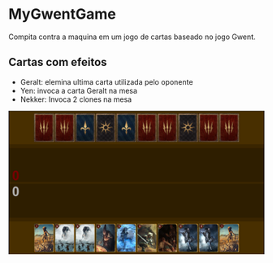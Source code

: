 # MyGwentGame

Compita contra a maquina em um jogo de cartas baseado no jogo Gwent.

## Cartas com efeitos
 - Geralt: elemina ultima carta utilizada pelo oponente
 - Yen: invoca a carta Geralt na mesa
 - Nekker: Invoca 2 clones na mesa
 
 ![ScreenShot](docs/preview.png)
